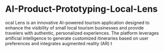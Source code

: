 # AI-Product-Prototyping-Local-Lens
ocal Lens is an innovative AI-powered tourism application designed to enhance the visibility of small local tourism businesses and provide travelers with authentic, personalized experiences. The platform leverages artificial intelligence to generate customized itineraries based on user preferences and integrates augmented reality (AR) t
